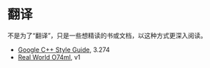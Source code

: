 翻译
====================
不是为了“翻译”，只是一些想精读的书或文档，以这种方式更深入阅读。

- [Google C++ Style Guide](http://google-styleguide.googlecode.com/svn/trunk/cppguide.xml), 3.274
- [Real World O74ml](https://realworldocaml.org/), v1
